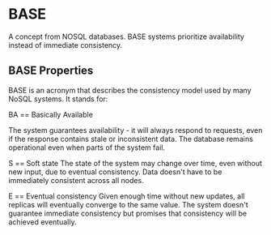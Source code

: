 # BASE 

A concept from NOSQL databases.
BASE systems prioritize availability instead of immediate consistency.

## BASE Properties

BASE is an acronym that describes the consistency model used by many NoSQL systems. It stands for:

BA == Basically Available

The system guarantees availability - it will always respond to requests, even if the response contains stale or inconsistent data. The database remains operational even when parts of the system fail.

S == Soft state
The state of the system may change over time, even without new input, due to eventual consistency. Data doesn't have to be immediately consistent across all nodes.

E == Eventual consistency
Given enough time without new updates, all replicas will eventually converge to the same value. The system doesn't guarantee immediate consistency but promises that consistency will be achieved eventually.